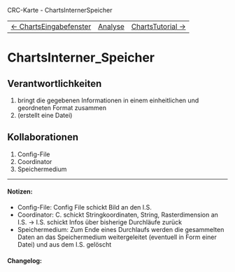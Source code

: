 CRC-Karte - ChartsInternerSpeicher
<table>
<tbody>
  <tr>
    <td>
        <a href='crc-ChartsEingabefenster.md'>
            ← ChartsEingabefenster
        </a>
    </td>
    <td>
        <a href='README.md'>
            Analyse
        </a>
    </td>
    <td>
        <a href='crc-ChartsTutorial.md'>
            ChartsTutorial →
        </a>
    </td>
  </tr>
</tbody>
</table>



# ChartsInterner_Speicher
## Verantwortlichkeiten
<!-- Wissen, welches verwaltet und angeboten wird, Aktion die angeboten werden, öffentliche Leistung -->
<!-- "Walkthrough" -> Szenarien zur Anwendung des Systems -->
<!-- Nichts, was eine andere Klasse machen könnte -->
<!-- Die Sachen die die Klasse macht -> keiner anderen Klasse geben -->
<!-- zentrale Verantwortlichkeiten vs verteilt -->
1. bringt die gegebenen Informationen in einem einheitlichen und geordneten Format zusammen
2. (erstellt eine Datei)

## Kollaborationen
<!-- Kann die Klasse die Verantwortlichkeiten selbstädnig erfüllen? Was benötigt sie von welcher Klasse? -->
<!-- Was weiß die Klasse? Welche anderen Klassen benötigen die Informationen? -->
1. Config-File
2. Coordinator
3. Speichermedium

---
#### Notizen:
<!-- Hier Notizen zum Denkprozess, Hintergrundgedanken, Klarstellungen hinzufügen  -->
- Config-File: Config File schickt Bild an den I.S.
- Coordinator: C. schickt Stringkoordinaten, String, Rasterdimension an I.S. -> I.S. schickt Infos über bisherige Durchläufe zurück
- Speichermedium: Zum Ende eines Durchlaufs werden die gesammelten Daten an das Speichermedium weitergeleitet (eventuell in Form einer Datei) und aus dem I.S. gelöscht

#### Changelog:
<!-- Hier eventuelle Abänderungen dokumentieren -->
